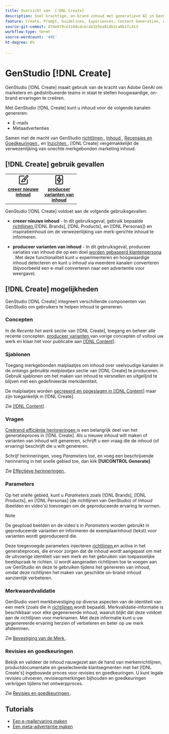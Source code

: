 ```yaml
---
title: Overzicht van  [!DNL Create]
description: Snel krachtige, on-brand inhoud met generatieve AI in GenStudio  [!DNL Create] produceren.
feature: Create, Prompt, Guidelines, Experiences, Content Generation, Approval
source-git-commit: d7de679ce310dcdcec4a1b5ea814b2ca8b1fc413
workflow-type: tm+mt
source-wordcount: '491'
ht-degree: 0%

---
```



# GenStudio [!DNL Create]

GenStudio [!DNL Create] maakt gebruik van de kracht van Adobe GenAI om marketers en gedistribueerde teams in staat te stellen hoogwaardige, on-brand ervaringen te creëren.

Met GenStudio [!DNL Create] kunt u inhoud voor de volgende kanalen genereren:

* E-mails
* Metaadvertenties
<!-- * Social media images and ads
* Display ads -->

Samen met de macht van GenStudio [ richtlijnen ](/help/user-guide/guidelines/overview.md), [ Inhoud ](/help/user-guide/content/overview.md), [ Recensies en Goedkeuringen ](/help/user-guide/approvals/overview.md), en [ Inzichten ](/help/user-guide/insights/overview.md), [!DNL Create] vergemakkelijkt de verwezenlijking van onechte merkgebonden marketing inhoud.

## [!DNL Create] gebruik gevallen

<table style="table-layout:fixed">
<tr style="border: 0;">
   <td align="center" valign="top" width="100">
      <a href="/help/tutorials/tutorials.md">
      <img alt="Nieuwe inhoud maken" src="../../assets/icons/icon-create.svg" width="35">
      </a>
      <div>
         <a href="/help/tutorials/tutorials.md">
         <strong> creeer nieuwe inhoud </strong>
         </a>
      </div>
   </td>
   <!-- <td align="center" valign="top" width="100">
      <a href="/help/user-guide/content/overview.md">
      <img alt="Re-use existing content" src="../../assets/icons/icon-addContent.svg" width="35">
      </a>
      <div>
         <a href="/help/user-guide/content/overview.md">
         <strong>Re-use existing content</strong>
         </a>
      </div>
   </td> -->
   <td align="center" valign="top" width="100">
      <a href="/help/user-guide/create/generate-variants.md">
      <img alt="Varianten van inhoud genereren" src="../../assets/icons/icon-template.svg" width="35">
      </a>
      <div>
         <a href="../create/generate-variants.md">
         <strong> produceer varianten van inhoud </strong>
         </a>
      </div>
   </td>
</tr>
</table>

GenStudio [!DNL Create] voldoet aan de volgende gebruiksgevallen:

* **creeer nieuwe inhoud** - In dit gebruiksgeval, gebruik bepaalde [ richtlijnen ](/help/user-guide/guidelines/overview.md) ([!DNL Brands], [!DNL Products], en [!DNL Personas]) en inspiratieinhoud om de verwezenlijking van merk-gerichte inhoud te informeren.
<!-- * **Re-use existing content** - In this use case, upload an existing email, ad, or image to GenStudio and use the power of Adobe generative AI technology to revise and improve existing content. -->
* **produceer varianten van inhoud** - In dit gebruiksgeval, produceer variaties van inhoud die op een doel [ worden gebaseerd klantenpersona ](/help/user-guide/guidelines/personas.md). Met deze functionaliteit kunt u experimenteren en hoogwaardige inhoud detecteren en kunt u inhoud via meerdere kanalen converteren (bijvoorbeeld een e-mail converteren naar een advertentie voor weergave).

## [!DNL Create] mogelijkheden

GenStudio [!DNL Create] integreert verschillende componenten van GenStudio om gebruikers te helpen inhoud te genereren.

### Concepten

In de _Recente het werk_ sectie van [!DNL Create], toegang en beheer alle recente concepten. [ produceer varianten ](/help/user-guide/create/generate-variants.md) van vorige concepten of voltooi uw werk en klaar het voor publicatie aan [[!DNL Content]](/help/user-guide/content/overview.md).

### Sjablonen

Toegang merkgebonden malplaatjes om inhoud over veelvoudige kanalen in de _onlangs gebruikte malplaatjes_ sectie van [!DNL Create] te produceren. Gebruik sjablonen om het maken van inhoud te versnellen en uitgelijnd te blijven met een gedefinieerde merkidentiteit.

De malplaatjes worden [ gecreeerd en opgeslagen in  [!DNL Content]](/help/user-guide/content/overview.md) maar zijn toegankelijk in [!DNL Create].

Zie [[!DNL Content]](/help/user-guide/content/overview.md) .

### Vragen

[ Creërend efficiënte herinneringen ](/help/user-guide/effective-prompts.md) is een belangrijk deel van het generatieproces in [!DNL Create]. Als u nieuwe inhoud wilt maken of varianten van inhoud wilt genereren, schrijft u een vraag die de inhoud (of ervaring) beschrijft die u wilt genereren.

Schrijf herinneringen, voeg _Parameters_ toe, en voeg een beschrijvende herinnering in het snelle gebied toe, dan klik **[!UICONTROL Generate]**.

Zie [ Effectieve herinneringen ](/help/user-guide/effective-prompts.md).

### Parameters

Op het snelle gebied, kunt u _Parameters_ zoals [!DNL Brands], [!DNL Products], en [!DNL Personas] (de richtlijnen van GenStudio) of _Inhoud_ (beelden en video&#39;s) toevoegen om de geproduceerde ervaring te vormen.

>[!NOTE]
>
>De geupload beelden en de video&#39;s in _Parameters_ worden gebruikt in geproduceerde varianten en informeren de exemplaarinhoud (tekst) voor varianten wordt geproduceerd die.

Deze toegevoegde parameters injecteren [ richtlijnen ](/help/user-guide/guidelines/overview.md) en activa in het generatieproces, die ervoor zorgen dat de inhoud wordt aangepast om met de uitvoerige identiteit van een merk en het gebruiken van toepasselijke beeldspraak te richten. U wordt aangeraden richtlijnen toe te voegen aan uw GenStudio en deze te gebruiken tijdens het genereren van inhoud, omdat deze richtlijnen het maken van geschikte on-brand-inhoud aanzienlijk verbeteren.

### Merkwaardvalidatie

GenStudio voert merkbevestiging op diverse aspecten van de identiteit van een merk (zoals die in [ richtlijnen ](/help/user-guide/guidelines/overview.md) wordt bepaald). Merkvalidatie-informatie is beschikbaar voor elke gegenereerde inhoud, waaruit blijkt dat deze voldoet aan de richtlijnen voor merknamen. Met deze informatie kunt u uw gegenereerde ervaring herzien of verbeteren en beter op uw merk afstemmen.

Zie [ Bevestiging van de Merk ](/help/user-guide/guidelines/brand-validation.md).


### Revisies en goedkeuringen

Bekijk en valideer de inhoud nauwgezet aan de hand van merkenrichtlijnen, productdocumentatie en geselecteerde klantsegmenten met het [!DNL Create's] ingebouwde proces voor revisies en goedkeuringen. U kunt legale revisies uitvoeren, revisieopmerkingen bijhouden en goedkeuringen verkrijgen tijdens het ontwerpproces.

Zie [ Revisies en goedkeuringen ](/help/user-guide/approvals/overview.md).

## Tutorials

* [Een e-mailervaring maken](/help/tutorials/create-email-experience.md)
* [Een meta-advertentie maken](/help/tutorials/create-meta-ad.md)

<!-- ### Anatomy of an email experience

## Prerequisites for using Create -->
